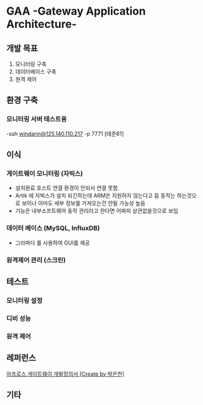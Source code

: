 # GAA -Gateway Application Architecture-

## 개발 목표
 1. 모니터링 구축
 2. 데이터베이스 구축
 3. 원격 제어
 
## 환경 구축
### 모니터링 서버 테스트용
  -ssh windarin@125.140.110.217 -p 7771 [태준81]

## 이식
### 게이트웨이 모니터링 (자빅스)
 - 설치완료 호스트 연결 환경이 안되서 연결 못함.<br>
 - Artik 에 자빅스가 설치 되긴하는데 ARM은 지원하지 않는다고 뜸 동작는 하는것으로 보이나 아마도 세부 정보를 가져오는건 안될 가능성 높음
 - 기능은 내부소프트웨어 동작 관리라고 한다면 어짜피 상관없을것으로 보임
 
### 데이터 베이스 (MySQL, InfluxDB)
 - 그라파다 를 사용하여 GUI를 제공

### 원격제어 관리 (스크린)

## 테스트
### 모니터링 설정

### 디비 성능

### 원격 제어

## 레퍼런스
  [아프로스 게이트웨이 개발정의서 [Create by 박은천]](Docs/APROS_GATEWAY_APPLICATION_개발기능정의.pdf)<br>

## 기타
